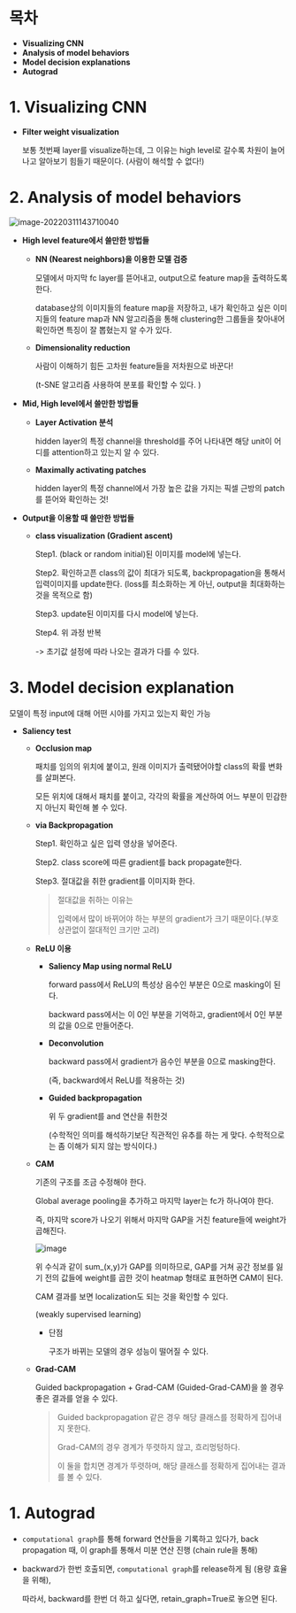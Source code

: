 # 목차

- **Visualizing CNN**
- **Analysis of model behaviors**
- **Model decision explanations**
- **Autograd**

# 1. Visualizing CNN

- **Filter weight visualization**

  보통 첫번째 layer를 visualize하는데, 그 이유는 high level로 갈수록 차원이 늘어나고 알아보기 힘들기 때문이다. (사람이 해석할 수 없다!)



# 2. Analysis of model behaviors

![image-20220311143710040](C:\Users\Administrator1\AppData\Roaming\Typora\typora-user-images\image-20220311143710040.png)

- **High level feature에서 쓸만한 방법들**

  - **NN (Nearest neighbors)을 이용한 모델 검증**

    모델에서 마지막 fc layer를 뜯어내고, output으로 feature map을 출력하도록 한다. 

    database상의 이미지들의 feature map을 저장하고, 내가 확인하고 싶은 이미지들의 feature map과 NN 알고리즘을 통해 clustering한 그룹들을 찾아내어 확인하면 특징이 잘 뽑혔는지 알 수가 있다. 

  - **Dimensionality reduction**

    사람이 이해하기 힘든 고차원 feature들을 저차원으로 바꾼다!

    (t-SNE 알고리즘 사용하여 분포를 확인할 수 있다. )

- **Mid, High level에서 쓸만한 방법들**

  - **Layer Activation 분석** 

    hidden layer의 특정 channel을 threshold를 주어 나타내면 해당 unit이 어디를 attention하고 있는지 알 수 있다. 

  - **Maximally activating patches**

    hidden layer의 특정 channel에서 가장 높은 값을 가지는 픽셀 근방의 patch를 뜯어와 확인하는 것!

- **Output을 이용할 때 쓸만한 방법들**

  - **class visualization (Gradient ascent)**

    Step1. (black or random initial)된 이미지를 model에 넣는다.

    Step2. 확인하고픈 class의 값이 최대가 되도록, backpropagation을 통해서 입력이미지를 update한다. (loss를 최소화하는 게 아닌, output을 최대화하는 것을 목적으로 함)

    Step3. update된 이미지를 다시 model에 넣는다. 

    Step4. 위 과정 반복

    -> 초기값 설정에 따라 나오는 결과가 다를 수 있다. 



# 3. Model decision explanation

모델이 특정 input에 대해 어떤 시야를 가지고 있는지 확인 가능

- **Saliency test**

  - **Occlusion map**

    패치를 임의의 위치에 붙이고, 원래 이미지가 출력됐어야할 class의 확률 변화를 살펴본다. 

    모든 위치에 대해서 패치를 붙이고, 각각의 확률을 계산하여 어느 부분이 민감한지 아닌지 확인해 볼 수 있다. 

  - **via Backpropagation**

    Step1. 확인하고 싶은 입력 영상을 넣어준다.

    Step2. class score에 따른 gradient를 back propagate한다. 

    Step3. 절대값을 취한 gradient를 이미지화 한다. 

    > 절대값을 취하는 이유는
    >
    > 입력에서 많이 바뀌어야 하는 부분의 gradient가 크기 때문이다.(부호 상관없이 절대적인 크기만 고려)

  - **ReLU 이용**

    - **Saliency Map using normal ReLU**

      forward pass에서 ReLU의 특성상 음수인 부분은 0으로 masking이 된다. 

      backward pass에서는 이 0인 부분을 기억하고, gradient에서 0인 부분의 값을 0으로 만들어준다. 

    - **Deconvolution**

      backward pass에서 gradient가 음수인 부분을 0으로 masking한다. 

      (즉, backward에서 ReLU를 적용하는 것)

    - **Guided backpropagation**

      위 두 gradient를 and 연산을 취한것

      (수학적인 의미를 해석하기보단 직관적인 유추를 하는 게 맞다. 수학적으로는 좀 이해가 되지 않는 방식이다.)

  - **CAM**

    기존의 구조를 조금 수정해야 한다. 

    Global average pooling을 추가하고 마지막 layer는 fc가 하나여야 한다.

    즉, 마지막 score가 나오기 위해서 마지막 GAP을 거친 feature들에 weight가 곱해진다. 

    ![image](https://user-images.githubusercontent.com/71866756/157659593-5f626e56-f00e-476f-9336-6f14a7cc4275.png)

    위 수식과 같이 sum_(x,y)가 GAP를 의미하므로, GAP를 거쳐 공간 정보를 잃기 전의 값들에 weight를 곱한 것이 heatmap 형태로 표현하면 CAM이 된다. 

    CAM 결과를 보면 localization도 되는 것을 확인할 수 있다.

    (weakly supervised learning)

    - 단점

      구조가 바뀌는 모델의 경우 성능이 떨어질 수 있다. 

  - **Grad-CAM**

    Guided backpropagation + Grad-CAM (Guided-Grad-CAM)을 쓸 경우 좋은 결과를 얻을 수 있다. 

    > Guided backpropagation 같은 경우 해당 클래스를 정확하게 집어내지 못한다. 
    >
    > Grad-CAM의 경우 경계가 뚜렷하지 않고, 흐리멍텅하다. 
    >
    > 이 둘을 합치면 경계가 뚜렷하며, 해당 클래스를 정확하게 집어내는 결과를  볼 수 있다. 



# 1. Autograd

- `computational graph`를 통해 forward 연산들을 기록하고 있다가, back propagation 때, 이 graph를 통해서 미분 연산 진행 (chain rule을 통해) 

- backward가 한번 호출되면, `computational graph`를 release하게 됨 (용량 효율을 위해), 

  따라서, backward를 한번 더 하고 싶다면, retain_graph=True로 놓으면 된다.  
